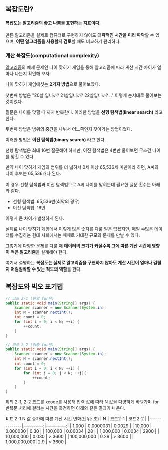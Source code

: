 ## 복잡도란?
#### 복잡도는 알고리즘의 좋고 나쁨을 표현하는 지표이다.

만든 알고리즘을 실제로 컴퓨터로 구현하지 않아도 **대략적인 시간을 미리 파악**할 수 있으며, **어떤 알고리즘을 사용할지 검토**할 때도 비교하기 편리하다.

### 계산 복잡도(computational complexity)

[알고리즘](https://github.com/SongJeongyeonn/TIL/blob/main/%EC%95%8C%EA%B3%A0%EB%A6%AC%EC%A6%98/%EC%95%8C%EA%B3%A0%EB%A6%AC%EC%A6%98.md)의 예제 문제인 나이 맞히기 게임을 통해 알고리즘에 따라 계산 시간 차이가 얼마나 나는지 확인해 보자!

나이 맞히기 게임에섲는 **2가지 방법**으로 풀어보았다.

첫번째 방법은 "20살 입니까? 21살입니까? 22살입니까? .." 이렇게 순서대로 물어보는 것이었다.

질문은 나이를 맞힐 때 까지 반복한다. 이러한 방법을 **선형 탐색법(linear search)** 라고 한다.

두번째 방법은 범위의 중간을 나눠서 어느쪽인지 찾아가는 방법이었다.

이러한 방법은 **이진 탐색법(binary search)** 라고 한다.

선형 탐색법은 최대 16번 질문해야 하지만, 이진 탐색법은 4번만 물어보면 무조건 나이를 맞힐 수 있다.

만약 나이 맞히기 게임의 범위를 더 넓혀서 0세 이상 65,536세 미만이라 하면, A씨의 나이 후보는 65,536개나 된다.

이 경우 선형 탐색법과 이진 탐색법으로 A씨 나이를 맞히는데 필요한 질문 횟수는 아래와 같다.
- 선형 탐색법: 65,536번(최악의 경우)
- 이진 탐색법: 16번

이렇게 큰 차이가 발생하게 된다.

실제로 나이 맞히기 게임에서 이렇게 많은 숫자를 다룰 일은 없겠지만, 매일 수많은 데이터를 수집하는 현대 사회에서는 때때로 거대한 규모의 문제를 만날 수 있다.

그렇기에 다양한 문제를 다룰 때 **데이터의 크기가 커질수록 그에 따른 계산 시간에 영향이 적은 알고리즘**을 설계해야 한다.

여기서 설명하는 **복잡도는 실제로 알고리즘을 구현하지 않아도 계산 시간이 얼마나 걸릴지 어림짐작할 수 있는 척도의 역할**을 한다.

## 복잡도와 빅오 표기법
```java
// 코드 2-1 (단일 for문)
public static void main(String[] args) {
    Scanner scanner = new Scanner(System.in);
    int N = scanner.nextInt();
    int count = 0;
    for (int i = 0; i < N; ++i) {
        ++count;
    }
}
```

```java
// 코드 2-2 (이중 for문)
public static void main(String[] args) {
    Scanner scanner = new Scanner(System.in);
    int N = scanner.nextInt();
    int count = 0;
    for (int i = 0; i < N; ++i) {
        for (int j = 0; j < N; ++j){
            ++count;
        }
    }
}
```
위의 2-1, 2-2 코드를 xcode를 사용해 입력 값에 따라 N 값을 다양하게 바꿔가며 for 반복문 처리에 걸리는 시간을 측정하면 아래와 같은 결과가 나온다.

⬇️ 표 2-1 N 값 증가에 따른 계산 시간 변화(단위: 초)
| N            | 코드2-1   | 코드2-2  |
|--------------|----------:|----------:|
| 1,000        | 0.0000031 | 0.0029   |
| 10,000       | 0.000030  | 0.30     |
| 100,000      | 0.00034   | 28       |
| 1,000,000    | 0.0034    | 2900     |
| 10,000,000   | 0.030     | > 3600   |
| 100,000,000  | 0.29      | > 3600   |
| 1,000,000,000| 2.9       | > 3600   |


